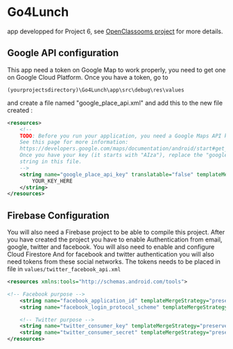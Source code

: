 # Go4Lunch
app developped for Project 6, see [OpenClassooms project](https://openclassrooms.com/projects/trouvez-un-restaurant-pour-dejeuner-avec-vos-collegues)
for more details.

## Google API configuration

This app need a token on Google Map to work properly, you need to get one on Google Cloud Platform.
Once you have a token, go to

```
(yourprojectsdirectory)\Go4Lunch\app\src\debug\res\values
```
and create a file named "google_place_api.xml" and add this to the new file created :

```xml
<resources>
    <!--
    TODO: Before you run your application, you need a Google Maps API key.
    See this page for more information:
    https://developers.google.com/maps/documentation/android/start#get_an_android_certificate_and_the_google_maps_api_key
    Once you have your key (it starts with "AIza"), replace the "google_place_api_key"
    string in this file.
    -->
    <string name="google_place_api_key" translatable="false" templateMergeStrategy="preserve">
        YOUR_KEY_HERE
    </string>
</resources>
```

## Firebase Configuration

You will also need a Firebase project to be able to compile this project.
After you have created the project you have to enable Authentication from email, google, twitter and facebook.
You will also need to enable and configure Cloud Firestore
And for facebook and twitter authentication you will also need tokens from these social networks.
The tokens needs to be placed in file in `values/twitter_facebook_api.xml`

```xml
<resources xmlns:tools="http://schemas.android.com/tools">

<!-- Facebook purpose -->
    <string name="facebook_application_id" templateMergeStrategy="preserve" translatable="false">FACEBOOK_APP_ID_HERE</string>
    <string name="facebook_login_protocol_scheme" templateMergeStrategy="preserve" translatable="false" tools:ignore="UnusedResources">FACEBOOK_LOGIN_PROTOCOL_HERE</string>

    <!-- Twitter purpose -->
    <string name="twitter_consumer_key" templateMergeStrategy="preserve" translatable="false">TWITTER_CONSUMER_KEY_HERE</string>
    <string name="twitter_consumer_secret" templateMergeStrategy="preserve" translatable="false">TWITTER_CONSUMER_SECRET_HERE</string>
</resources>
```